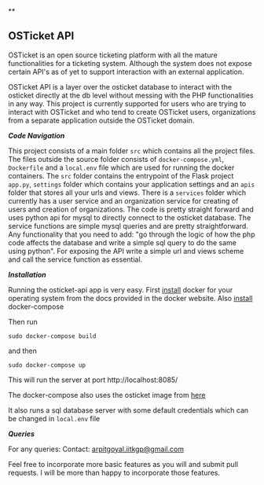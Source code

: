 **

## OSTicket API

OSTicket is an open source ticketing platform with all the mature functionalities for a ticketing system. Although the system does not expose certain API's as of yet to support interaction with an external application.

OSTicket API is a layer over the osticket database to interact with the osticket directly at the db level without messing with the PHP functionalities in any way. This project is currently supported for users who are trying to interact with OSTicket and who tend to create OSTicket users, organizations from a separate application outside the OSTicket domain.

***Code Navigation***

This project consists of a main folder `src` which contains all the project files. The files outside the source folder consists of `docker-compose.yml`, `Dockerfile` and a `local.env` file which are used for running the docker containers. The `src` folder contains the entrypoint of the Flask project `app.py`, `settings` folder which contains your application settings and an `apis` folder that stores all your urls and views. There is a `services` folder which currently has a user service and an organization service for creating of users and creation of organizations. The code is pretty straight forward and uses python api for mysql to directly connect to the osticket database. The service functions are simple mysql queries and are pretty straightforward. Any functionality that you need to add: "go through the logic of how the php code affects the database and write a simple sql query to do the same using python". For exposing the API write a simple url and views scheme and call the service function as essential.

***Installation***

Running the osticket-api app is very easy. First [install](https://docs.docker.com/install/) docker for your operating system from the docs provided in the docker website. Also [install](https://docs.docker.com/compose/install/) docker-compose

Then run

    sudo docker-compose build

and then

    sudo docker-compose up
  
This will run the server at port http://localhost:8085/

The docker-compose also uses the osticket image from [here](https://hub.docker.com/r/campbellsoftwaresolutions/osticket/)

It also runs a sql database server with some default credentials which can be changed in `local.env` file

***Queries***

For any queries:
Contact: arpitgoyal.iitkgp@gmail.com

Feel free to incorporate more basic features as you will and submit pull requests. I will be more than happy to incorporate those features.
